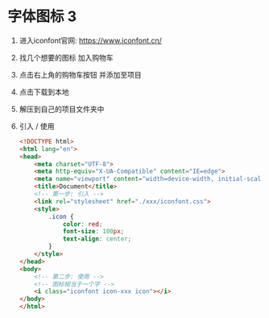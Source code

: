 # 字体图标 3

1. 进入iconfont官网: https://www.iconfont.cn/

2. 找几个想要的图标 加入购物车

3. 点击右上角的购物车按钮 并添加至项目

4. 点击下载到本地

5. 解压到自己的项目文件夹中

6. 引入 / 使用

   ```html
   <!DOCTYPE html>
   <html lang="en">
   <head>
       <meta charset="UTF-8">
       <meta http-equiv="X-UA-Compatible" content="IE=edge">
       <meta name="viewport" content="width=device-width, initial-scale=1.0">
       <title>Document</title>
       <!-- 第一步: 引入 -->
       <link rel="stylesheet" href="./xxx/iconfont.css">
       <style>
           .icon {
               color: red;
               font-size: 100px;
               text-align: center;
           }
       </style>
   </head>
   <body>
       <!-- 第二步: 使用 -->
       <!-- 图标相当于一个字 -->
       <i class="iconfont icon-xxx icon"></i>
   </body>
   </html>
   ```

   